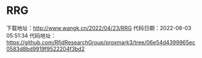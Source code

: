 # RRG
下载地址：http://www.wangk.cn/2022/04/23/RRG
代码日期：2022-08-03 05:51:34
代码地址：https://github.com/RfidResearchGroup/proxmark3/tree/06e54d4399965ec0583d8bd9919f9522204f3bd2
